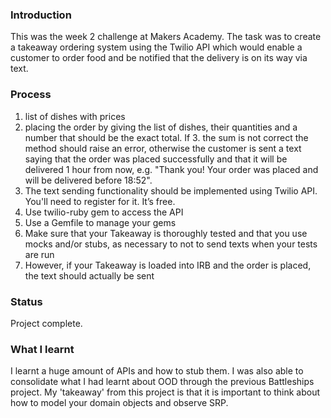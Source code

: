 ### Introduction 

This was the week 2 challenge at Makers Academy. The task was to create a takeaway ordering system using the Twilio API which would enable a customer to order food and be notified that the delivery is on its way via text.

### Process 

1. list of dishes with prices
2. placing the order by giving the list of dishes, their quantities and a number that should be the exact total. If 3. the sum is not correct the method should raise an error, otherwise the customer is sent a text saying that the  order was placed successfully and that it will be delivered 1 hour from now, e.g. "Thank you! Your order was placed and will be delivered before 18:52".
4. The text sending functionality should be implemented using Twilio API. You'll need to register for it. It’s free.
5. Use twilio-ruby gem to access the API
6. Use a Gemfile to manage your gems
7. Make sure that your Takeaway is thoroughly tested and that you use mocks and/or stubs, as necessary to not to send texts when your tests are run
8. However, if your Takeaway is loaded into IRB and the order is placed, the text should actually be sent

### Status

Project complete. 

### What I learnt 

I learnt a huge amount of APIs and how to stub them. I was also able to consolidate what I had learnt about OOD through the previous Battleships project. My 'takeaway' from this project is that it is important to think about how to model your domain objects and observe SRP. 

